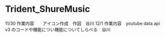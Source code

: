 # Trident_ShureMusic
11/30 作業内容　　アイコン作成　作図　谷川
12/1  作業内容　youtube data api v3 のコードや機能につい機能についてしらべる　谷川